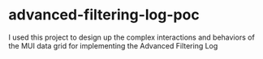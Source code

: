 # advanced-filtering-log-poc
I used this project to design up the complex interactions and behaviors of the MUI data grid for implementing the Advanced Filtering Log
